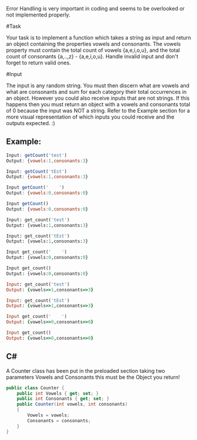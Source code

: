 Error Handling is very important in coding and seems to be overlooked or not implemented properly.

#Task

Your task is to implement a function which takes a string as input and return an object containing the properties
vowels and consonants. The vowels property must contain the total count of vowels {a,e,i,o,u}, and the total count of consonants {a,..,z} - {a,e,i,o,u}. Handle invalid input and don't forget to return valid ones.

#Input

The input is any random string. You must then discern what are vowels and what are consonants and sum for each category their total occurrences in an object. However you could also receive inputs that are not strings. If this happens then you must return an object with a vowels and consonants total of 0 because the input was NOT a string. Refer to the Example section for a more visual representation of which inputs you could receive and the outputs expected. :)

<h2>Example:</h2>

```javascript
Input: getCount('test')
Output: {vowels:1,consonants:3}

Input: getCount('tEst')
Output: {vowels:1,consonants:3}

Input getCount('    ')
Output: {vowels:0,consonants:0}

Input getCount()
Output: {vowels:0,consonants:0}
```

```python
Input: get_count('test')
Output: {vowels:1,consonants:3}

Input: get_count('tEst')
Output: {vowels:1,consonants:3}

Input get_count('    ')
Output: {vowels:0,consonants:0}

Input get_count()
Output: {vowels:0,consonants:0}
```

```ruby
Input: get_count('test')
Output: {vowels=>1,consonants=>3}

Input: get_count('tEst')
Output: {vowels=>1,consonants=>3}

Input get_count('    ')
Output: {vowels=>0,consonants=>0}

Input get_count()
Output: {vowels=>0,consonants=>0}
```

<h2>C#</h2>
<p>
A Counter class has been put in the preloaded section taking two parameters Vowels and Consonants this must be the Object you return!
</p>

```csharp
public class Counter {
    public int Vowels { get; set; }
    public int Consonants { get; set; }
    public Counter(int vowels, int consonants)
    {
        Vowels = vowels;
        Consonants = consonants;
    }
}

```
